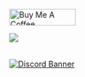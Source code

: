 <a href="https://www.buymeacoffee.com/yahyzl" target="_blank"><img src="https://cdn.buymeacoffee.com/buttons/v2/default-yellow.png" width="120px" height="30px" alt="Buy Me A Coffee"></a>

<a align="center" href="#"><img align="center" src="https://readme-typing-svg.herokuapp.com?font=Tilt+Prism&size=50&pause=1000&center=true&vCenter=true&repeat=false&width=435&height=90&lines=SUNDEFINED"/></a>
<br> </br>

[![Discord Banner](https://api.weblutions.com/discord/invite/tottenham/)](https://discord.gg/tottenham)
<br> </br>
